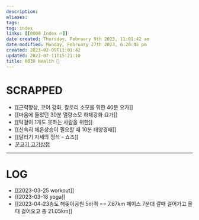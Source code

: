 ```yaml
---
description:
aliases: 
tags: 
tag: index
links: [[0000 Index 🔥]]
date created: Thursday, February 9th 2023, 11:01:42 am
date modified: Monday, February 27th 2023, 6:20:45 pm
created: 2023-02-09T11:01:42
updated: 2023-07-11T15:21:10
title: 0030 Health 💪
---
```


# SCRAPPED

- [[근력향상, 코어 강화, 칼로리 소모를 위한 40분 요가]]
- [[마음에 들었던 30분 열량소모 하체강화 요가]]
- [[턱걸이 1개도 못하는 사람을 위한]]
- [[신속히 체온상승이 필요할 때 10분 태양경배]]
- [[달리기 자세의 정석 - 쇼츠]]
- [꾼고기 고기상점](http://kkungogi.com/)


---
# LOG

- [[2023-03-25 workout]]
- [[2023-03-18 yoga]]
- [[2023-04-23송도 해돚이공원 5바퀴 == 7.67km 페이스 7분대 갈때 걸어가고 올때 걸어오고 총 21.05km]]